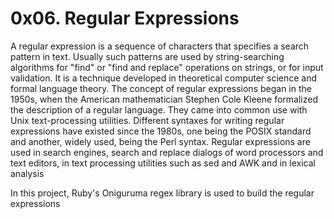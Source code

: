 # 0x06. Regular Expressions

A regular expression is a sequence of characters that specifies a search pattern 
in text. Usually such patterns are used by string-searching algorithms for "find"
or "find and replace" operations on strings, or for input validation. It is a 
technique developed in theoretical computer science and formal language theory. 
The concept of regular expressions began in the 1950s, when the American mathematician
Stephen Cole Kleene formalized the description of a regular language. 
They came into common use with Unix text-processing utilities. Different syntaxes 
for writing regular expressions have existed since the 1980s, one being the POSIX 
standard and another, widely used, being the Perl syntax. Regular expressions are 
used in search engines, search and replace dialogs of word processors and text editors, 
in text processing utilities such as sed and AWK and in lexical analysis

In this project, Ruby's Oniguruma regex library is used to build the regular 
expressions

